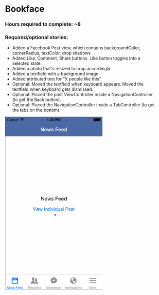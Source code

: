 <h1>Bookface</h1>
<h3>Hours required to complete: ~8</h3>
<h3>Required/optional stories:</h3>
<ul>
<li>Added a Facebook Post view, which contains backgroundColor, cornerRadius, textColor, drop shadows</li>
<li>Added Like, Comment, Share buttons. Like button toggles into a selected state.</li>
<li>Added a photo that's resized to crop accordingly.</li>
<li>Added a textfield with a background image</li>
<li>Added attributed text for "X people like this"</li>
<li>Optional: Moved the textfield when keyboard appears. Moved the textfield when keyboard gets dismissed.</li>
<li>Optional: Placed the post ViewController inside a NavigationController (to get the Back button).</li>
<li>Optional: Placed the NavigationController inside a TabController (to get the tabs on the bottom).</li>
</ul>
<img src="bookface.gif" width="320" height="568" />
